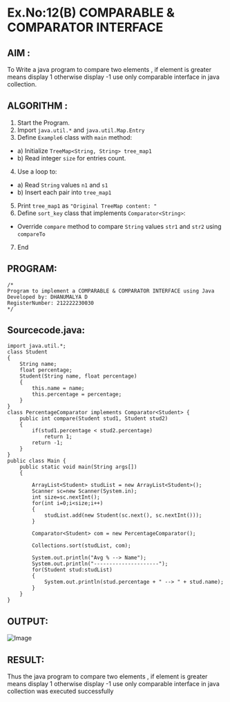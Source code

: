# Ex.No:12(B)   COMPARABLE & COMPARATOR INTERFACE
## AIM :
To Write a java program to compare two elements , if element is greater means display 1 otherwise display -1 use only comparable interface in java collection.


## ALGORITHM :
1.	Start the Program.
2.	Import `java.util.*` and `java.util.Map.Entry`
3.	Define `Example6` class with `main` method:
-	a) Initialize `TreeMap<String, String> tree_map1`
-	b) Read integer `size` for entries count.
4.	Use a loop to:
-	a) Read `String` values `n1` and `s1`
-	b) Insert each pair into `tree_map1`
5.	Print `tree_map1` as `"Original TreeMap content: "`
6.	Define `sort_key` class that implements `Comparator<String>`:
-	Override `compare` method to compare `String` values `str1` and `str2` using
`compareTo`
7.	End


## PROGRAM:
 ```
/*
Program to implement a COMPARABLE & COMPARATOR INTERFACE using Java
Developed by: DHANUMALYA D
RegisterNumber: 212222230030
*/
```

## Sourcecode.java:
```
import java.util.*;
class Student
{
	String name;
	float percentage;
	Student(String name, float percentage)
	{
		this.name = name;
		this.percentage = percentage;
	}
}
class PercentageComparator implements Comparator<Student> {
	public int compare(Student stud1, Student stud2)
	{
		if(stud1.percentage < stud2.percentage)
			return 1;
		return -1;
	}
}
public class Main {
	public static void main(String args[])
	{
	
		ArrayList<Student> studList = new ArrayList<Student>();
		Scanner sc=new Scanner(System.in);
		int size=sc.nextInt();
		for(int i=0;i<size;i++)
		{
		    studList.add(new Student(sc.next(), sc.nextInt()));
		}
		
		Comparator<Student> com = new PercentageComparator();
		
		Collections.sort(studList, com);
		
		System.out.println("Avg % --> Name");
		System.out.println("---------------------");
		for(Student stud:studList) 
		{
			System.out.println(stud.percentage + " --> " + stud.name);
		}		
	}	
}
```






## OUTPUT:

![Image](https://github.com/user-attachments/assets/a05b5984-5ade-4d65-b0e8-2dbb97fe659c)

## RESULT:
Thus the java program to compare two elements , if element is greater means display 1 otherwise display -1 use only comparable interface in java collection was executed successfully





